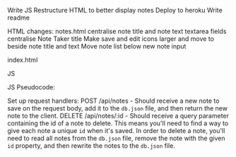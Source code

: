 <!-- Create files -->
<!-- Pseudocode JS -->
Write JS
Restructure HTML to better display notes
Deploy to heroku
Write readme


HTML changes:
notes.html
    centralise note title and note text textarea fields
    centralise Note Taker title
    Make save and edit icons larger and move to beside note title and text
    Move note list below new note input

index.html


JS


JS Pseudocode:
<!-- Install modules:
    Nodemon
    Express
    FS -->
<!-- Require in modules -->
<!-- Set up the express server
    app = express
    port
    express data parsing
    server listener -->
<!-- Decide structure of db.json file. Each note must have an id -->
<!-- Set up routes:
    /notes -> notes.html
    * -> index.html -->
Set up request handlers:
    <!-- GET /api/notes - Should read the `db.json` file and return all saved notes as JSON. -->
    POST /api/notes - Should receive a new note to save on the request body, add it to the `db.json` file, and then return the new note to the client.
    DELETE /api/notes/:id - Should receive a query parameter containing the id of a note to delete. This means you'll need to find a way to give each note a unique `id` when it's saved. In order to delete a note, you'll need to read all notes from the `db.json` file, remove the note with the given `id` property, and then rewrite the notes to the `db.json` file.

